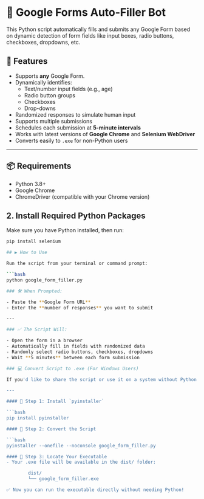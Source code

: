 # 📝 Google Forms Auto-Filler Bot

This Python script automatically fills and submits any Google Form based on dynamic detection of form fields like input boxes, radio buttons, checkboxes, dropdowns, etc.

## 🚀 Features

- Supports **any** Google Form.
- Dynamically identifies:
  - Text/number input fields (e.g., age)
  - Radio button groups
  - Checkboxes
  - Drop-downs
- Randomized responses to simulate human input
- Supports multiple submissions
- Schedules each submission at **5-minute intervals**
- Works with latest versions of **Google Chrome** and **Selenium WebDriver**
- Converts easily to `.exe` for non-Python users

---

## 📦 Requirements

- Python 3.8+
- Google Chrome
- ChromeDriver (compatible with your Chrome version)


## 2. Install Required Python Packages

Make sure you have Python installed, then run:

```bash
pip install selenium

## ▶️ How to Use

Run the script from your terminal or command prompt:

```bash
python google_form_filler.py

### 🛠️ When Prompted:

- Paste the **Google Form URL**
- Enter the **number of responses** you want to submit

---

### ✅ The Script Will:

- Open the form in a browser
- Automatically fill in fields with randomized data
- Randomly select radio buttons, checkboxes, dropdowns
- Wait **5 minutes** between each form submission

### 💻 Convert Script to .exe (For Windows Users)

If you'd like to share the script or use it on a system without Python installed:

---

#### 🧱 Step 1: Install `pyinstaller`

```bash
pip install pyinstaller

#### 🔁 Step 2: Convert the Script

```bash
pyinstaller --onefile --noconsole google_form_filler.py

#### 📂 Step 3: Locate Your Executable
- Your .exe file will be available in the dist/ folder:

        dist/
        └── google_form_filler.exe

✅ Now you can run the executable directly without needing Python!
